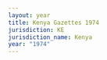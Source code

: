 ```yaml
---
layout: year
title: Kenya Gazettes 1974
jurisdiction: KE
jurisdiction_name: Kenya
year: "1974"
---
```

